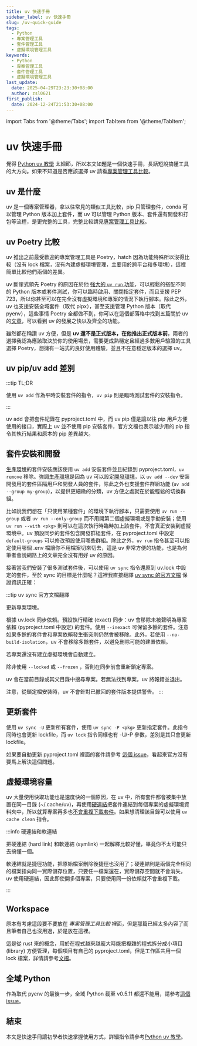 ```yaml
---
title: uv 快速手冊
sidebar_label: uv 快速手冊
slug: /uv-quick-guide
tags:
  - Python
  - 專案管理工具
  - 套件管理工具
  - 虛擬環境管理工具
keywords:
  - Python
  - 專案管理工具
  - 套件管理工具
  - 虛擬環境管理工具
last_update:
  date: 2025-04-29T23:23:30+08:00
  author: zsl0621
first_publish:
  date: 2024-12-24T21:53:30+08:00
---
```


import Tabs from '@theme/Tabs';
import TabItem from '@theme/TabItem';

# uv 快速手冊

覺得 [Python uv 教學](uv-project-manager-1/) 太細節，所以本文如題是一個快速手冊，長話短說搞懂工具的大方向。如果不知道是否應該選擇 uv 請看[專案管理工具比較](best-python-project-manager)。

## uv 是什麼

uv 是一個專案管理器，拿以往常見的類似工具比較，pip 只管理套件，conda 可以管理 Python 版本加上套件，而 uv 可以管理 Python 版本、套件還有開發和打包等流程，是更完整的工具，完整比較請見[專案管理工具比較](best-python-project-manager)。

## uv Poetry 比較

uv 推出之前最受歡迎的專案管理工具是 Poetry，hatch 因為功能特殊所以沒得比較（沒有 lock 檔案，沒有內建虛擬環境管理，主要用於跨平台和多環境），這裡簡單比較他們兩個的差異。

uv 斷崖式領先 Poetry 的原因在於他 [強大的 `uv run` 功能](/python/uv-project-manager-2#uv-run)，可以輕鬆的搭配不同的 Python 版本或套件測試，你可以臨時啟用、關閉指定套件，而且支援 PEP 723，所以你甚至可以在完全沒有虛擬環境和專案的情況下執行腳本。除此之外，uv 也支援安裝全域套件（取代 pipx），甚至支援管理 Python 版本（取代 pyenv），這些事情 Poetry 全都做不到，你可以在這個部落格中找到五篇關於 uv 的[文章](https://www.loopwerk.io/articles/tag/uv/)，可以看到 uv 的發展之快以及齊全的功能。

雖然都在稱讚 uv 方便，但是 **uv 還不是正式版本，在他推出正式版本前**，兩者的選擇我認為應該取決於你的使用場景，需要更成熟穩定且經過多數用戶驗證的工具選擇 Poetry，想擁有一站式的良好使用體驗，並且不在意穩定版本的選擇 uv。

## uv pip/uv add 差別

:::tip TL;DR

使用 `uv add` 作為平時安裝套件的指令，`uv pip` 則是臨時測試套件的安裝指令。

:::

uv add 會把套件紀錄在 pyproject.toml 中，而 uv pip 僅是讓以往 pip 用戶方便使用的接口，實際上 uv 並不使用 pip 安裝套件，官方文檔也表示越少用的 pip 指令其執行結果和原本的 pip 差異越大。

## 套件安裝和開發

<u>生產環境</u>的套件安裝應該使用 `uv add` 安裝套件並且紀錄到 pyproject.toml，`uv remove` 移除。強調<u>生產環境</u>是因為 uv 可以設定<u>開發環境</u>，以 `uv add --dev` 安裝開發用的套件區隔用戶和開發人員的套件，除此之外也支援套件群組功能 (`uv add --group my-group`)，以提供更細緻的分類，uv 方便之處就在於能輕鬆的切換群組。

比如說我們想在「只使用某種套件」的環境下執行腳本，只需要使用 `uv run --group` 或者 `uv run --only-group` 而不用開第二個虛擬環境或是手動安裝；使用 `uv run --with <pkg>` 則可以在這次執行時臨時加上該套件，不會真正安裝到虛擬環境中。uv 預設同步的套件包含開發群組套件，在 pyproject.toml 中設定 `default-groups` 可以修改預設使用哪些群組。除此之外，`uv run` 指令甚至可以指定使用哪個 .env 檔讓你不用檔案切來切去，這是 uv 非常方便的功能，也是為何筆者會說網路上的文章完全沒有用好 uv 的原因。

接著當我們安裝了很多測試套件後，可以使用 `uv sync` 指令還原到 uv.lock 中設定的套件，至於 sync 的目標是什麼呢？這裡我直接翻譯 [uv sync 的官方文檔](https://docs.astral.sh/uv/reference/cli/#uv-sync) 保證資訊正確：

:::tip uv sync 官方文檔翻譯

更新專案環境。

根據 uv.lock 同步依賴。預設執行精確 (exact) 同步：uv 會移除未被聲明為專案依賴 (pyproject.toml 中設定) 的套件。使用 `--inexact` 可保留多餘的套件。注意如果多餘的套件會和專案依賴發生衝突則仍然會被移除。此外，若使用 `--no-build-isolation`，uv 不會移除多餘套件，以避免刪除可能的建置依賴。

若專案還沒有建立虛擬環境會自動建立。

除非使用 `--locked` 或 `--frozen` ，否則在同步前會重新鎖定專案。

uv 會在當前目錄或其父目錄中搜尋專案。若無法找到專案，uv 將報錯並退出。

注意，從鎖定檔安裝時，uv 不會針對已撤回的套件版本提供警告。
:::

## 更新套件

使用 `uv sync -U` 更新所有套件，使用 `uv sync -P <pkg>` 更新指定套件。此指令同時也會更新 lockfile，而 `uv lock` 指令同樣也有 -U/-P 參數，差別是其只會更新 lockfile。

如果要自動更新 pyproject.toml 裡面的套件請參考 [這個 issue](https://github.com/astral-sh/uv/issues/6794)，看起來官方沒有要馬上解決這個問題。

## 虛擬環境容量

uv 大量使用快取功能也是速度快的一個原因，在 uv 中，所有套件都會被集中放置在同一目錄 (~/.cache/uv)，再使用<u>硬連結</u>把套件連結到每個專案的虛擬環境資料夾中，所以就算專案再多也<u>不會重複下載套件</u>。如果想清理該目錄可以使用 `uv cache clean` 指令。

:::info 硬連結和軟連結

把硬連結 (hard link) 和軟連結 (symlink) 一起解釋比較好懂，畢竟你不太可能只去搞懂一個。

軟連結就是捷徑功能，把原始檔案刪除後捷徑也沒用了；硬連結則是兩個完全相同的檔案指向同一實際儲存位置，只要任一檔案還在，實際儲存空間就不會消失，uv 使用硬連結，因此即使開多個專案，只要使用同一份依賴就不會重複下載。

:::

## Workspace

原本有考慮這段要不要放在 *專案管理工具比較* 裡面，但是那篇已經太多內容了而且筆者自己也沒用過，於是放在這裡。

這是從 rust 來的概念，用於在程式越來越龐大時能把複雜的程式拆分成小項目 (library) 方便管理，每個項目有自己的 pyproject.toml，但是工作區共用一個 lock 檔案，詳情請參考[文檔](https://docs.astral.sh/uv/concepts/projects/workspaces/)。

## 全域 Python

作為取代 pyenv 的最後一步，全域 Python 截至 v0.5.11 都還不能用，請參考[這個 issue](https://github.com/astral-sh/uv/issues/6265)。

## 結束

本文是快速手冊讓初學者快速掌握使用方式，詳細指令請參考[Python uv 教學](./uv-project-manager-1)。
